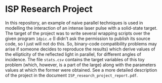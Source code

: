 # ISP Research Project

In this repository, an example of naive parallel techniques is used in modelling the interaction of an intense laser pulse
with a solid-state target. The target of the project was to write several wrapping scripts over the given program `1dpic.e`
(I didn't ask the permission to publish its source code, so I just will not do this. So, binary-code compatibility problems
may arise if someone decides to reproduce the results) which derive values of the ellipticity of the reflected light
in parallel, for different angles of incidence. The file `stats.csv` contains the target variables of this toy problem (which,
however, is a part of the large) along with the parameters values at which the former were obtained. See a more detailed
description of the project in the document `ISP_research_project_report.pdf`.

